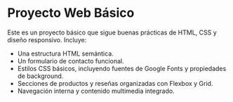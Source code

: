 # Proyecto Web Básico

Este es un proyecto básico que sigue buenas prácticas de HTML, CSS y diseño responsivo. Incluye:
- Una estructura HTML semántica.
- Un formulario de contacto funcional.
- Estilos CSS básicos, incluyendo fuentes de Google Fonts y propiedades de background.
- Secciones de productos y reseñas organizadas con Flexbox y Grid.
- Navegación interna y contenido multimedia integrado.